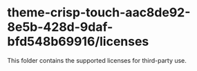 # theme-crisp-touch-aac8de92-8e5b-428d-9daf-bfd548b69916/licenses

This folder contains the supported licenses for third-party use.
